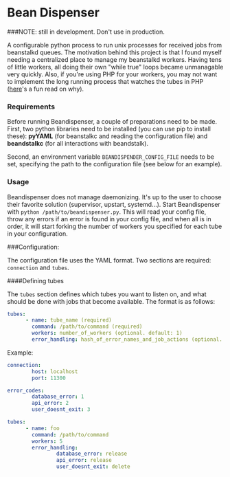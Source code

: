 Bean Dispenser
==============

###NOTE: still in development. Don't use in production.

A configurable python process to run unix processes for received jobs from beanstalkd queues. The motivation behind this project is that I found myself needing a centralized place to manage my beanstalkd workers. Having tens of little workers, all doing their own "while true" loops became unmanagable very quickly. Also, if you're using PHP for your workers, you may not want to implement the long running process that watches the tubes in PHP ([here](http://software-gunslinger.tumblr.com/post/47131406821/php-is-meant-to-die)'s a fun read on why).


### Requirements

Before running Beandispenser, a couple of preparations need to be made. First, two python libraries need to be installed (you can use pip to install these): **pyYAML** (for beanstalkc and reading the configuration file) and **beandstalkc** (for all interactions with beandstalk).

Second, an environment variable `BEANDISPENDER_CONFIG_FILE` needs to be set, specifying the path to the configuration file (see below for an example).

### Usage

Beandispenser does not manage daemonizing. It's up to the user to choose their favorite solution (supervisor, upstart, systemd...). Start Beandispenser with `python /path/to/beandispenser.py`. This will read your config file, throw any errors if an error is found in your config file, and when all is in order, it will start forking the number of workers you specified for each tube in your configuration.


###Configuration:

The configuration file uses the YAML format. Two sections are required: `connection` and `tubes`.

####Defining tubes

The `tubes` section defines which tubes you want to listen on, and what should be done with jobs that become available. The format is as follows:

```yaml
tubes:
      - name: tube_name (required)
        command: /path/to/command (required)
        workers: number_of_workers (optional. default: 1)
        error_handling: hash_of_error_names_and_job_actions (optional. default: {})
```

Example:

```yaml
connection:
        host: localhost
        port: 11300

error_codes:
        database_error: 1
        api_error: 2
        user_doesnt_exit: 3

tubes:
      - name: foo
        command: /path/to/command
        workers: 5
        error_handling:
                database_error: release
                api_error: release
                user_doesnt_exit: delete
```